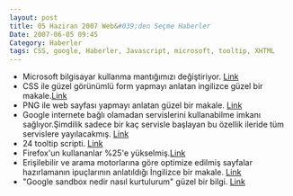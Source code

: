 ```yaml
---
layout: post
title: 05 Haziran 2007 Web&#039;den Seçme Haberler
Date: 2007-06-05 09:45
Category: Haberler
tags: CSS, google, Haberler, Javascript, microsoft, tooltip, XHTML
---
```


-   Microsoft bilgisayar kullanma mantığımızı değiştiriyor. [Link][]
-   CSS ile güzel görünümlü form yapmayı anlatan ingilizce güzel bir
    makale.[Link][1]
-   PNG ile web sayfası yapmayı anlatan güzel bir makale. [Link][2]
-   Google internete bağlı olamadan servislerini kullanabilme imkanı
    sağlıyor.Şimdilik sadece bir kaç servisle başlayan bu özellik
    ileride tüm servislere yayılacakmış. [Link][3]
-   24 tooltip scripti. [Link][4]
-   Firefox'un kullananlar %25'e yükselmiş.[Link][5]
-   Erişilebilir ve arama motorlarına göre optimize edilmiş sayfalar
    hazırlamanın ipuçlarının anlatıldığı İngilizce bir makale. [Link][6]
-   "Google sandbox nedir nasıl kurtulurum" güzel bir bilgi. [Link][7]


  [Link]: http://www.microsoft.com/surface/ "Link"
  [1]: http://www.sitepoint.com/article/fancy-form-design-css "Link"
  [2]: http://www.digital-web.com/articles/web_standards_creativity_png/
    "Link"
  [3]: http://gears.google.com/ "Link"
  [4]: http://www.drweb.de/weblog/weblog/?p=847 "Link"
  [5]: http://www.w3counter.com/globalstats.php?date=2007-05-20 "Link"
  [6]: http://www.qodo.co.uk/blog/designing-accessible-websites-my-top-design-tips/
    "Link"
  [7]: http://uyasar.com/seo/google_sandbox_nedir_nasil_kurtulurum.html
    "Link"
